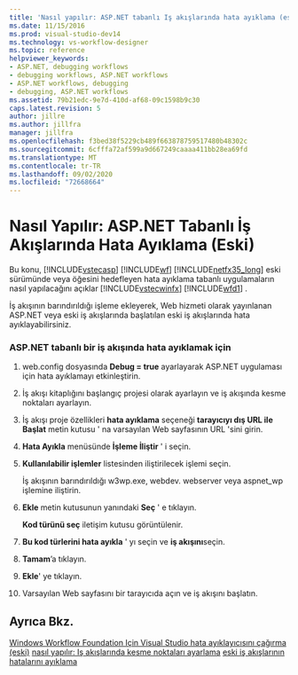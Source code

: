 ```yaml
---
title: 'Nasıl yapılır: ASP.NET tabanlı Iş akışlarında hata ayıklama (eski) | Microsoft Docs'
ms.date: 11/15/2016
ms.prod: visual-studio-dev14
ms.technology: vs-workflow-designer
ms.topic: reference
helpviewer_keywords:
- ASP.NET, debugging workflows
- debugging workflows, ASP.NET workflows
- ASP.NET workflows, debugging
- debugging, ASP.NET workflows
ms.assetid: 79b21edc-9e7d-410d-af68-09c1598b9c30
caps.latest.revision: 5
author: jillre
ms.author: jillfra
manager: jillfra
ms.openlocfilehash: f3bed38f5229cb489f663878759517480b48302c
ms.sourcegitcommit: 6cfffa72af599a9d667249caaaa411bb28ea69fd
ms.translationtype: MT
ms.contentlocale: tr-TR
ms.lasthandoff: 09/02/2020
ms.locfileid: "72668664"
---
```

# <a name="how-to-debug-aspnet-based-workflows-legacy"></a>Nasıl Yapılır: ASP.NET Tabanlı İş Akışlarında Hata Ayıklama (Eski)
Bu konu, [!INCLUDE[vstecasp](../includes/vstecasp-md.md)] [!INCLUDE[wf](../includes/wf-md.md)] [!INCLUDE[netfx35_long](../includes/netfx35-long-md.md)] eski sürümünde veya öğesini hedefleyen hata ayıklama tabanlı uygulamaların nasıl yapılacağını açıklar [!INCLUDE[vstecwinfx](../includes/vstecwinfx-md.md)] [!INCLUDE[wfd1](../includes/wfd1-md.md)] .

 İş akışının barındırıldığı işleme ekleyerek, Web hizmeti olarak yayınlanan ASP.NET veya eski iş akışlarında başlatılan eski iş akışlarında hata ayıklayabilirsiniz.

### <a name="to-debug-an-aspnet-based-workflow"></a>ASP.NET tabanlı bir iş akışında hata ayıklamak için

1. web.config dosyasında **Debug = true** ayarlayarak ASP.NET uygulaması için hata ayıklamayı etkinleştirin.

2. İş akışı kitaplığını başlangıç projesi olarak ayarlayın ve iş akışında kesme noktaları ayarlayın.

3. İş akışı proje özellikleri **hata ayıklama** seçeneği **tarayıcıyı dış URL ile Başlat** metin kutusu ' na varsayılan Web sayfasının URL 'sini girin.

4. **Hata Ayıkla** menüsünde **İşleme İliştir** ' i seçin.

5. **Kullanılabilir işlemler** listesinden iliştirilecek işlemi seçin.

     İş akışının barındırıldığı w3wp.exe, webdev. webserver veya aspnet_wp işlemine iliştirin.

6. **Ekle** metin kutusunun yanındaki **Seç** ' e tıklayın.

     **Kod türünü seç** iletişim kutusu görüntülenir.

7. **Bu kod türlerini hata ayıkla** ' yı seçin ve **iş akışını**seçin.

8. **Tamam**’a tıklayın.

9. **Ekle**' ye tıklayın.

10. Varsayılan Web sayfasını bir tarayıcıda açın ve iş akışını başlatın.

## <a name="see-also"></a>Ayrıca Bkz.
 [Windows Workflow Foundation Için Visual Studio hata ayıklayıcısını çağırma (eski)](../workflow-designer/invoking-the-visual-studio-debugger-for-windows-workflow-foundation-legacy.md) [nasıl yapılır: Iş akışlarında kesme noktaları ayarlama](../workflow-designer/how-to-set-breakpoints-in-workflows-legacy.md) [eski iş akışlarının hatalarını ayıklama](../workflow-designer/debugging-legacy-workflows.md)